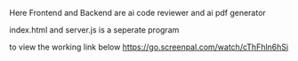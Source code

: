 Here Frontend and Backend are ai code reviewer and ai pdf generator


index.html and server.js is a seperate program

to view the working link below
https://go.screenpal.com/watch/cThFhln6hSi
